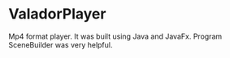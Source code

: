 # ValadorPlayer
Mp4 format player.
It was built using Java and JavaFx. Program SceneBuilder was very helpful.
